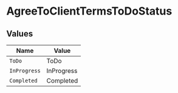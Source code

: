 # AgreeToClientTermsToDoStatus


## Values

| Name         | Value        |
| ------------ | ------------ |
| `ToDo`       | ToDo         |
| `InProgress` | InProgress   |
| `Completed`  | Completed    |